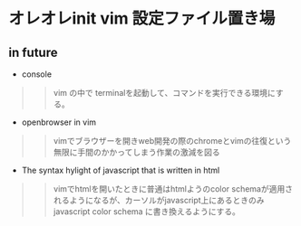# オレオレinit vim 設定ファイル置き場

## in future
* console 
>> vim の中で terminalを起動して、コマンドを実行できる環境にする。

* openbrowser in vim
>> vimでブラウザーを開きweb開発の際のchromeとvimの往復という無限に手間のかかってしまう作業の激減を図る

* The syntax hylight of javascript that is written in html
>> vimでhtmlを開いたときに普通はhtmlようのcolor schemaが適用されるようになるが、カーソルがjavascript上にあるときのみjavascript color schema に書き換えるようにする。

